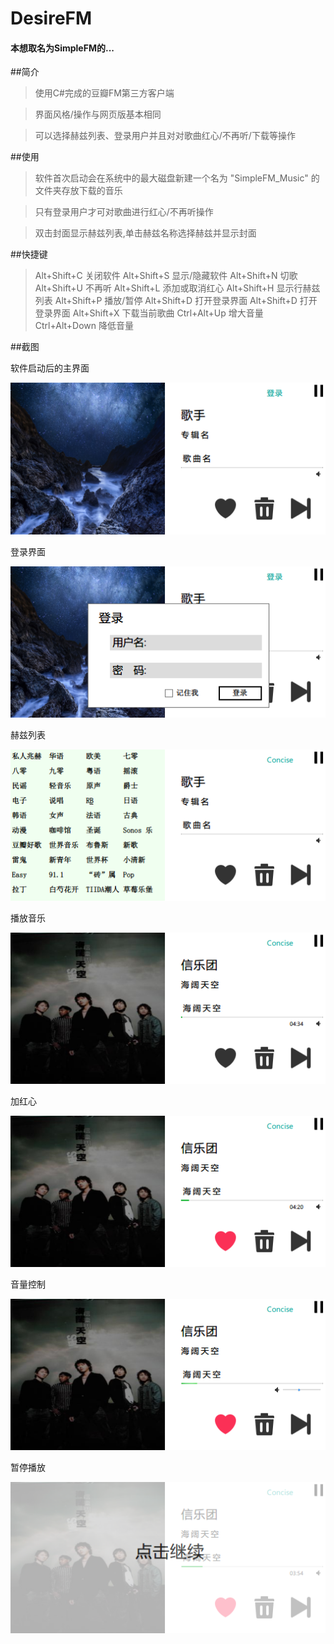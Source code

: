# DesireFM
#### 本想取名为SimpleFM的...


##简介

>使用C#完成的豆瓣FM第三方客户端

>界面风格/操作与网页版基本相同

>可以选择赫兹列表、登录用户并且对对歌曲红心/不再听/下载等操作


  
##使用

>软件首次启动会在系统中的最大磁盘新建一个名为 "SimpleFM_Music" 的文件夹存放下载的音乐

>只有登录用户才可对歌曲进行红心/不再听操作

>双击封面显示赫兹列表,单击赫兹名称选择赫兹并显示封面



##快捷键
> Alt+Shift+C  关闭软件
> Alt+Shift+S  显示/隐藏软件
> Alt+Shift+N  切歌
> Alt+Shift+U  不再听
> Alt+Shift+L  添加或取消红心
> Alt+Shift+H  显示行赫兹列表
> Alt+Shift+P  播放/暂停
> Alt+Shift+D  打开登录界面
> Alt+Shift+D  打开登录界面
> Alt+Shift+X  下载当前歌曲
> Ctrl+Alt+Up  增大音量
> Ctrl+Alt+Down  降低音量


##截图
  
软件启动后的主界面  
  
![主界面](/Screenshot/Screenshot_1.png)



登录界面
  
![登录界面](/Screenshot/Screenshot_2.png)



赫兹列表
  
![赫兹列表](/Screenshot/Screenshot_3.png)



播放音乐
  
![播放音乐](/Screenshot/Screenshot_4.png)


加红心
  
![加红心](/Screenshot/Screenshot_5.png)



音量控制
  
![音量控制](/Screenshot/Screenshot_6.png)



暂停播放
  
![暂停播放](/Screenshot/Screenshot_7.png)




